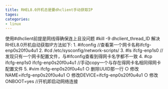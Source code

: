 ```yaml
---
title: RHEL8.0开机总是要dhclient手动获取IP
tages: 
categories:
- linux
---
```

使用#dhclient前提是网线得确保连上且没问题
#kill -9 dhclient_thread_ID
解决RHEL8.0开机自动获取IP方法如下:
	1. #ifconfig                                                     //查看第一个网卡名称ifcfg-enp0s20f0u4u1
	2. #cd /etc/sysconfig/network-scripts/
	3. #ls
	ifcfg-enp1s0                                                //发现只有一个网卡配置文件，与#ifconfig查看到得网卡名字都不一致
	4. #cp ifcfg-enp1s0 ifcfg-enp0s20f0u4u1    //手动copy一个与存在得网卡名相同得网卡配置文件
	5. #vim  ifcfg-enp0s20f0u4u1
		○ 删除UUID那一行
		○ 修改NAME=ifcfg-enp0s20f0u4u1
		○ 修改DEVICE=ifcfg-enp0s20f0u4u1
		○ 修改ONBOOT=yes                              //开机即启动网络连接
